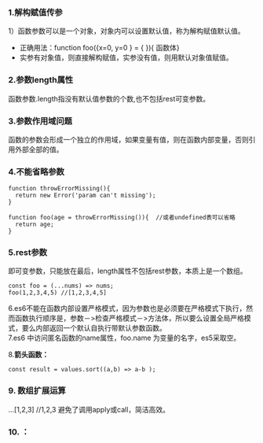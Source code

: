 ### 1.解构赋值传参  
1）函数参数可以是一个对象，对象内可以设置默认值，称为解构赋值默认值。
 - 正确用法：function  foo({x=0, y=0 } = {  }){  函数体}
 - 实参有对象值，则直接解构赋值，实参没有值，则用默认对象值赋值。  

### 2.参数length属性  
 函数参数.length指没有默认值参数的个数,也不包括rest可变参数。  

### 3.参数作用域问题  
 函数的参数会形成一个独立的作用域，如果变量有值，则在函数内部变量，否则引用外部全部的值。  

### 4.不能省略参数
```
function throwErrorMissing(){
  return new Error('param can't missing');
}

function foo(age = throwErrorMissing()){  //或者undefined表可以省略
  return age;
}
```
### 5.rest参数  
即可变参数，只能放在最后，length属性不包括rest参数，本质上是一个数组。

```
const foo = (...nums) => nums;  
foo(1,2,3,4,5) //[1,2,3,4,5]
```  

6.es6不能在函数内部设置严格模式，因为参数也是必须要在严格模式下执行，然而函数执行顺序是，参数－>检查严格模式－>方法体，所以要么设置全局严格模式，要么内部返回一个默认自执行带默认参数函数。  
7.es6 中访问匿名函数的name属性，foo.name 为变量的名字，es5采取空。  

8.**箭头函数：**
```
const result = values.sort((a,b) => a-b );
```  

### 9. 数组扩展运算   
 ...[1,2,3]  //1,2,3   避免了调用apply或call，简洁高效。  

### 10. ：
